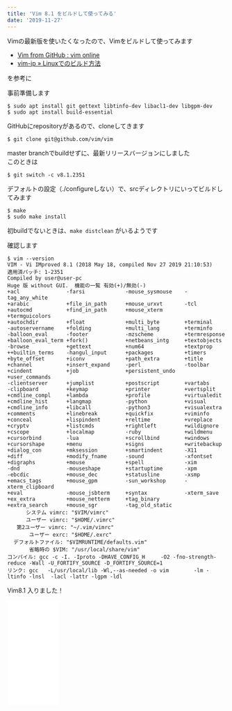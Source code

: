 ```yaml
---
title: 'Vim 8.1 をビルドして使ってみる'
date: '2019-11-27'
---
```


Vimの最新版を使いたくなったので、Vimをビルドして使ってみます

- [Vim from GitHub : vim online](https://www.vim.org/git.php)
- [vim\-jp » Linuxでのビルド方法](https://vim-jp.org/docs/build_linux.html)

を参考に

事前準備します  

```
$ sudo apt install git gettext libtinfo-dev libacl1-dev libgpm-dev
$ sudo apt install build-essential
```

GitHubにrepositoryがあるので、cloneしてきます

```
$ git clone git@github.com/vim/vim  
```

master branchでbuildせずに、最新リリースバージョンにしました  
このときは  

```
$ git switch -c v8.1.2351
```

デフォルトの設定（./configureしない）で、srcディレクトリにいってビルドしてみます

```
$ make
$ sudo make install
```

初buildでないときは、`make distclean` がいるようです

確認します

```
$ vim --version
VIM - Vi IMproved 8.1 (2018 May 18, compiled Nov 27 2019 21:10:53)
適用済パッチ: 1-2351
Compiled by user@user-pc
Huge 版 without GUI.  機能の一覧 有効(+)/無効(-)
+acl               -farsi             -mouse_sysmouse    -tag_any_white
+arabic            +file_in_path      +mouse_urxvt       -tcl
+autocmd           +find_in_path      +mouse_xterm       +termguicolors
+autochdir         +float             +multi_byte        +terminal
-autoservername    +folding           +multi_lang        +terminfo
-balloon_eval      -footer            -mzscheme          +termresponse
+balloon_eval_term +fork()            +netbeans_intg     +textobjects
-browse            +gettext           +num64             +textprop
++builtin_terms    -hangul_input      +packages          +timers
+byte_offset       +iconv             +path_extra        +title
+channel           +insert_expand     -perl              -toolbar
+cindent           +job               +persistent_undo   +user_commands
-clientserver      +jumplist          +postscript        +vartabs
-clipboard         +keymap            +printer           +vertsplit
+cmdline_compl     +lambda            +profile           +virtualedit
+cmdline_hist      +langmap           -python            +visual
+cmdline_info      +libcall           -python3           +visualextra
+comments          +linebreak         +quickfix          +viminfo
+conceal           +lispindent        +reltime           +vreplace
+cryptv            +listcmds          +rightleft         +wildignore
+cscope            +localmap          -ruby              +wildmenu
+cursorbind        -lua               +scrollbind        +windows
+cursorshape       +menu              +signs             +writebackup
+dialog_con        +mksession         +smartindent       -X11
+diff              +modify_fname      -sound             -xfontset
+digraphs          +mouse             +spell             -xim
-dnd               -mouseshape        +startuptime       -xpm
-ebcdic            +mouse_dec         +statusline        -xsmp
+emacs_tags        +mouse_gpm         -sun_workshop      -xterm_clipboard
+eval              -mouse_jsbterm     +syntax            -xterm_save
+ex_extra          +mouse_netterm     +tag_binary        
+extra_search      +mouse_sgr         -tag_old_static    
      システム vimrc: "$VIM/vimrc"
      ユーザー vimrc: "$HOME/.vimrc"
   第2ユーザー vimrc: "~/.vim/vimrc"
       ユーザー exrc: "$HOME/.exrc"
  デフォルトファイル: "$VIMRUNTIME/defaults.vim"
       省略時の $VIM: "/usr/local/share/vim"
コンパイル: gcc -c -I. -Iproto -DHAVE_CONFIG_H     -O2 -fno-strength-reduce -Wall -U_FORTIFY_SOURCE -D_FORTIFY_SOURCE=1       
リンク: gcc   -L/usr/local/lib -Wl,--as-needed -o vim        -lm -ltinfo -lnsl  -lacl -lattr -lgpm -ldl    
```

Vim8.1 入りました！

<iframe style="width:120px;height:240px;" marginwidth="0" marginheight="0" scrolling="no" frameborder="0" src="//rcm-fe.amazon-adsystem.com/e/cm?lt1=_blank&bc1=000000&IS2=1&bg1=FFFFFF&fc1=000000&lc1=0000FF&t=freks-22&language=ja_JP&o=9&p=8&l=as4&m=amazon&f=ifr&ref=as_ss_li_til&asins=B00HWLJI3U&linkId=50a986489dbbd53877243f7a16537d8c"></iframe>